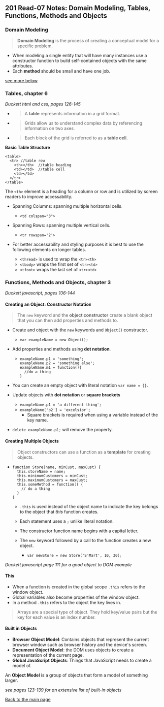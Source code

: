 ## 201 Read-07 Notes: Domain Modeling, Tables, Functions, Methods and Objects

### Domain Modeling
> **Domain Modeling** is the process of creating a conceptual model for a specific problem.

+ When modeling a single entity that will have many instances use a constructor function to build self-contained objects with the same attributes.
+ Each **method** should be small and have one job.

[see more below](#creating-multiple-objects)

### Tables, chapter 6
*Duckett html and css, pages 126-145*

+ > A **table** represents information in a grid format.
+ > Grids allow us to understand complex data by referencing information on two axes.
+ > Each block of the grid is referred to as a **table cell**.

**Basic Table Structure**
```
<table>
  <tr> //table row
    <th></th>  //table heading
    <td></td>  //table cell
    <td></td>  
  </tr>
</table>
```
The `<th>` element is a heading for a column or row and is utilized by screen readers to improve accessability.

+ Spanning Columns: spanning multiple horizontal cells.
  + `<td colspan="3">` 
+ Spanning Rows: spanning multiple vertical cells.
  + `<tr rowspan='2'>`

+ For better accessability and styling purposes it is best to use the following elements on longer tables.
  + `<thread>` is used to wrap the `<tr><th>`
  + `<tbody>` wraps the first set of `<tr><td>`
  + `<tfoot>` wraps the last set of `<tr><td>`


### Functions, Methods and Objects, chapter 3
*Duckett javascript, pages 106-144*

#### Creating an Object: Constructor Notation

> The `new` keyword and the **object constructor** create a blank object that you can then add properties and methods to.
  + Create and object with the `new` keywords and `Object()` constructor.
    + `var exampleName = new Object();`
  + Add properties and methods using **dot notation**.
    + ```
      exampleName.p1 = 'something';
      exampleName.p2 = 'something else';
      exampleName.m1 = function(){
        //do a thing
      }
      ```
+ You can create an empty object with literal notation `var name = {}`.

+ Update objects with **dot notation** or **square brackets**
  + `exampleName.p1 = 'a different thing';`
  + `exampleName['p2'] = 'excelsior';`
    + Square brackets is required when using a variable instead of the key name.
+ `delete exampleName.p1;` will remove the property.

#### Creating Multiple Objects

> Object constructors can use a function as a **template** for creating objects.

+ ```
  function Store(name, minCust, maxCust) {
    this.storeName = name;
    this.minimumCustomers = minCust;
    this.maximumCustomers = maxCust;
    this.someMethod = function() {
      // do a thing
    }
  }
  ```
  + `.this` is used instead of the object name to indicate the key belongs to the object that *this* function creates.
  + Each statement uses a `;` unlike literal notation.
  + The constructor function name begins with a capital letter.

  + The `new` keyword followed by a call to the function creates a new object.
    + `var newStore = new Store('S'Mart', 10, 30);`

*Duckett javascript page 111 for a good object to DOM example*

#### This

+ When a function is created in the global scope `.this` refers to the window object.
+ Global variables also become properties of the window object.
+ In a method `.this` refers to the object the key lives in.

> Arrays are a special type of object.  They hold key/value pairs but the key for each value is an index number.

#### Built in Objects
+ **Browser Object Model**: Contains objects that represent the current browser window such as browser history and the device's screen.
+ **Document Object Model**: the DOM uses objects to create a representation of the current page.
+ **Global JavaScript Objects**: Things that JavaScript needs to create a model of.

An **Object Model** is a group of objects that form a model of something larger.

*see pages 123-139 for an extensive list of built-in objects*


[Back to the main page](../README.md)